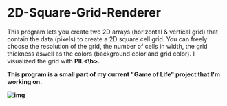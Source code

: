 # 2D-Square-Grid-Renderer

This program lets you create two 2D arrays (horizontal & vertical grid) that contain the data (pixels) to
create a 2D square cell grid. You can freely choose the resolution of the grid, the number of cells
in width, the grid thickness aswell as the colors (background color and grid color). I visualized the grid with 
<b>PIL<\b>.

This program is a small part of my current "Game of Life" project that I'm working on.


![img](https://imgur.com/Fyk5FA4.png)
